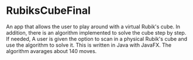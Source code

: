# RubiksCubeFinal
An app that allows the user to play around with a virtual Rubik's cube. 
In addition, there is an algorithm implemented to solve the cube step by step. 
If needed, A user is given the option to scan in a physical Rubik's cube and use the algorithm to solve it.
This is written in Java with JavaFX.
The algorithm avarages about 140 moves.
